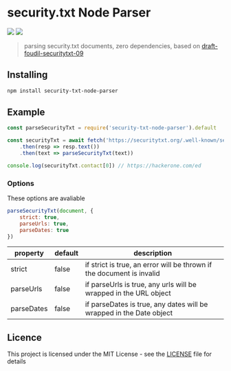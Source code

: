 # security.txt Node Parser
![](https://github.com/movitz-s/security-txt-node-parser/workflows/Node.js%20CI/badge.svg)
![](https://codecov.io/gh/movitz-s/security-txt-node-parser/branch/master/graph/badge.svg)
> parsing security.txt documents, zero dependencies, based on [draft-foudil-securitytxt-09](https://tools.ietf.org/html/draft-foudil-securitytxt-09)

## Installing
```sh
npm install security-txt-node-parser
```

## Example
```js
const parseSecurityTxt = require('security-txt-node-parser').default

const securityTxt = await fetch('https://securitytxt.org/.well-known/security.txt')
	.then(resp => resp.text())
	.then(text => parseSecurityTxt(text))

console.log(securityTxt.contact[0]) // https://hackerone.com/ed
```

### Options

These options are avaliable

```js
parseSecurityTxt(document, {
	strict: true,
	parseUrls: true,
	parseDates: true
})
```

| property   | default | description                                                           |
|------------|---------|-----------------------------------------------------------------------|
| strict     | false   | if strict is true, an error will be thrown if the document is invalid |
| parseUrls  | false   | if parseUrls is true, any urls will be wrapped in the URL object      |
| parseDates | false   | if parseDates is true, any dates will be wrapped in the Date object   |
  

## Licence
This project is licensed under the MIT License - see the [LICENSE](LICENSE) file for details
